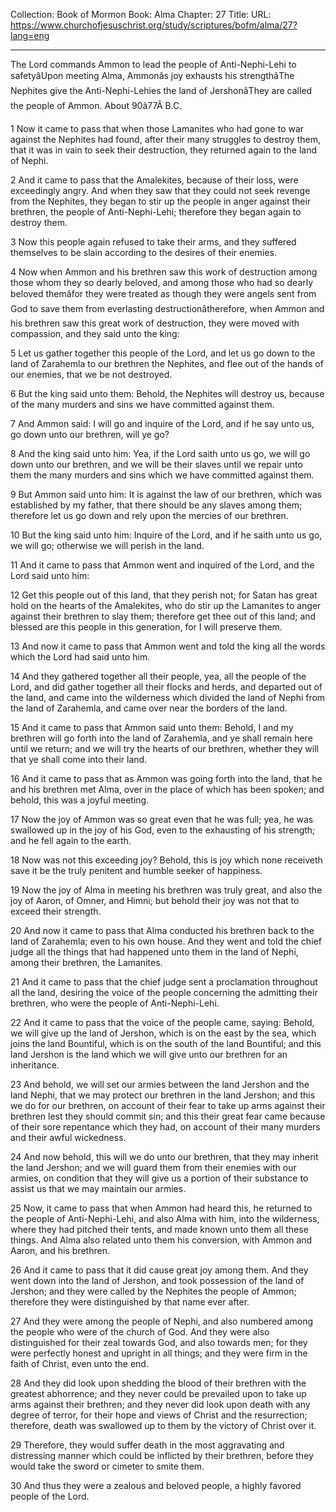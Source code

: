 Collection: Book of Mormon
Book: Alma
Chapter: 27
Title: 
URL: https://www.churchofjesuschrist.org/study/scriptures/bofm/alma/27?lang=eng

---

The Lord commands Ammon to lead the people of Anti-Nephi-Lehi to safetyâUpon meeting Alma, Ammonâs joy exhausts his strengthâThe Nephites give the Anti-Nephi-Lehies the land of JershonâThey are called the people of Ammon. About 90â77Â B.C.

1 Now it came to pass that when those Lamanites who had gone to war against the Nephites had found, after their many struggles to destroy them, that it was in vain to seek their destruction, they returned again to the land of Nephi.

2 And it came to pass that the Amalekites, because of their loss, were exceedingly angry. And when they saw that they could not seek revenge from the Nephites, they began to stir up the people in anger against their brethren, the people of Anti-Nephi-Lehi; therefore they began again to destroy them.

3 Now this people again refused to take their arms, and they suffered themselves to be slain according to the desires of their enemies.

4 Now when Ammon and his brethren saw this work of destruction among those whom they so dearly beloved, and among those who had so dearly beloved themâfor they were treated as though they were angels sent from God to save them from everlasting destructionâtherefore, when Ammon and his brethren saw this great work of destruction, they were moved with compassion, and they said unto the king:

5 Let us gather together this people of the Lord, and let us go down to the land of Zarahemla to our brethren the Nephites, and flee out of the hands of our enemies, that we be not destroyed.

6 But the king said unto them: Behold, the Nephites will destroy us, because of the many murders and sins we have committed against them.

7 And Ammon said: I will go and inquire of the Lord, and if he say unto us, go down unto our brethren, will ye go?

8 And the king said unto him: Yea, if the Lord saith unto us go, we will go down unto our brethren, and we will be their slaves until we repair unto them the many murders and sins which we have committed against them.

9 But Ammon said unto him: It is against the law of our brethren, which was established by my father, that there should be any slaves among them; therefore let us go down and rely upon the mercies of our brethren.

10 But the king said unto him: Inquire of the Lord, and if he saith unto us go, we will go; otherwise we will perish in the land.

11 And it came to pass that Ammon went and inquired of the Lord, and the Lord said unto him:

12 Get this people out of this land, that they perish not; for Satan has great hold on the hearts of the Amalekites, who do stir up the Lamanites to anger against their brethren to slay them; therefore get thee out of this land; and blessed are this people in this generation, for I will preserve them.

13 And now it came to pass that Ammon went and told the king all the words which the Lord had said unto him.

14 And they gathered together all their people, yea, all the people of the Lord, and did gather together all their flocks and herds, and departed out of the land, and came into the wilderness which divided the land of Nephi from the land of Zarahemla, and came over near the borders of the land.

15 And it came to pass that Ammon said unto them: Behold, I and my brethren will go forth into the land of Zarahemla, and ye shall remain here until we return; and we will try the hearts of our brethren, whether they will that ye shall come into their land.

16 And it came to pass that as Ammon was going forth into the land, that he and his brethren met Alma, over in the place of which has been spoken; and behold, this was a joyful meeting.

17 Now the joy of Ammon was so great even that he was full; yea, he was swallowed up in the joy of his God, even to the exhausting of his strength; and he fell again to the earth.

18 Now was not this exceeding joy? Behold, this is joy which none receiveth save it be the truly penitent and humble seeker of happiness.

19 Now the joy of Alma in meeting his brethren was truly great, and also the joy of Aaron, of Omner, and Himni; but behold their joy was not that to exceed their strength.

20 And now it came to pass that Alma conducted his brethren back to the land of Zarahemla; even to his own house. And they went and told the chief judge all the things that had happened unto them in the land of Nephi, among their brethren, the Lamanites.

21 And it came to pass that the chief judge sent a proclamation throughout all the land, desiring the voice of the people concerning the admitting their brethren, who were the people of Anti-Nephi-Lehi.

22 And it came to pass that the voice of the people came, saying: Behold, we will give up the land of Jershon, which is on the east by the sea, which joins the land Bountiful, which is on the south of the land Bountiful; and this land Jershon is the land which we will give unto our brethren for an inheritance.

23 And behold, we will set our armies between the land Jershon and the land Nephi, that we may protect our brethren in the land Jershon; and this we do for our brethren, on account of their fear to take up arms against their brethren lest they should commit sin; and this their great fear came because of their sore repentance which they had, on account of their many murders and their awful wickedness.

24 And now behold, this will we do unto our brethren, that they may inherit the land Jershon; and we will guard them from their enemies with our armies, on condition that they will give us a portion of their substance to assist us that we may maintain our armies.

25 Now, it came to pass that when Ammon had heard this, he returned to the people of Anti-Nephi-Lehi, and also Alma with him, into the wilderness, where they had pitched their tents, and made known unto them all these things. And Alma also related unto them his conversion, with Ammon and Aaron, and his brethren.

26 And it came to pass that it did cause great joy among them. And they went down into the land of Jershon, and took possession of the land of Jershon; and they were called by the Nephites the people of Ammon; therefore they were distinguished by that name ever after.

27 And they were among the people of Nephi, and also numbered among the people who were of the church of God. And they were also distinguished for their zeal towards God, and also towards men; for they were perfectly honest and upright in all things; and they were firm in the faith of Christ, even unto the end.

28 And they did look upon shedding the blood of their brethren with the greatest abhorrence; and they never could be prevailed upon to take up arms against their brethren; and they never did look upon death with any degree of terror, for their hope and views of Christ and the resurrection; therefore, death was swallowed up to them by the victory of Christ over it.

29 Therefore, they would suffer death in the most aggravating and distressing manner which could be inflicted by their brethren, before they would take the sword or cimeter to smite them.

30 And thus they were a zealous and beloved people, a highly favored people of the Lord.
